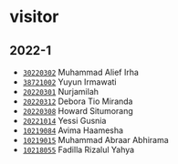 # visitor


## 2022-1
+ [`30220302`](30220302.md) Muhammad Alief Irha
+ [`38721002`](38721002.md) Yuyun Irmawati
+ [`20220301`](20220301.md) Nurjamilah
+ [`20220312`](20220312.md) Debora Tio Miranda
+ [`20220308`](20220308.md) Howard Situmorang
+ [`20221014`](20221014.md) Yessi Gusnia
+ [`10219084`](10219084.md) Avima Haamesha
+ [`10219015`](10219015.md) Muhammad Abraar Abhirama
+ [`10218055`](10218055.md) Fadilla Rizalul Yahya
